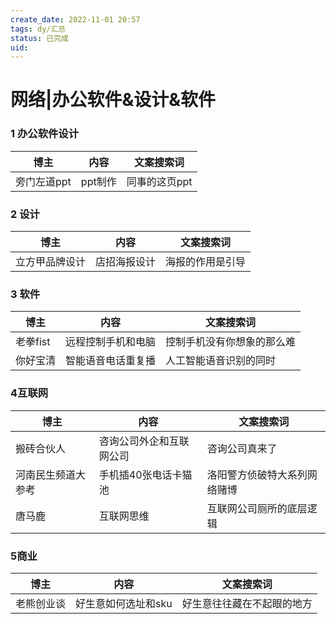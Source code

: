 ```yaml
---
create_date: 2022-11-01 20:57
tags: dy/汇总
status: 已完成 
uid: 
---
```



# 网络|办公软件&设计&软件

### 1 办公软件设计

| 博主 | 内容 | 文案搜索词 |
| --- | --- | --- |
| 旁门左道ppt | ppt制作 | 同事的这页ppt |

### 2 设计

| 博主 | 内容 | 文案搜索词 |
| --- | --- | --- |
| 立方甲品牌设计 | 店招海报设计 | 海报的作用是引导 |

### 3 软件

| 博主 | 内容 | 文案搜索词 |
| --- | --- | --- |
| 老拳fist | 远程控制手机和电脑 | 控制手机没有你想象的那么难 |
| 你好宝清 | 智能语音电话重复播 | 人工智能语音识别的同时 |

### 4互联网

| 博主 | 内容 | 文案搜索词 |
| --- | --- | --- |
| 搬砖合伙人 | 咨询公司外企和互联网公司 | 咨询公司真来了 |
| 河南民生频道大参考 | 手机插40张电话卡猫池 | 洛阳警方侦破特大系列网络赌博 |
| 唐马鹿 | 互联网思维 | 互联网公司厕所的底层逻辑 |

### 5商业

| 博主 | 内容 | 文案搜索词 |
| --- | --- | --- |
| 老熊创业谈 | 好生意如何选址和sku | 好生意往往藏在不起眼的地方 |